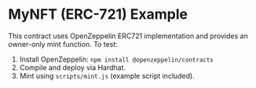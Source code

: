 # MyNFT (ERC-721) Example

This contract uses OpenZeppelin ERC721 implementation and provides an owner-only mint function.
To test:
1. Install OpenZeppelin: `npm install @openzeppelin/contracts`
2. Compile and deploy via Hardhat.
3. Mint using `scripts/mint.js` (example script included).
